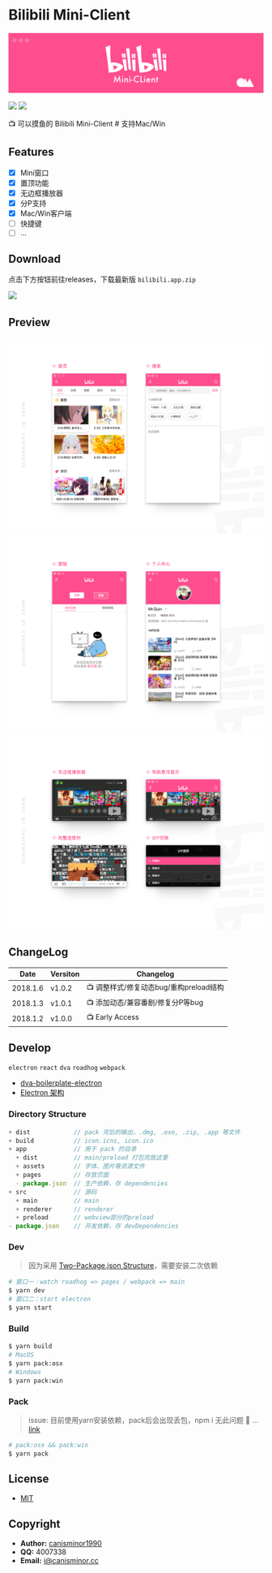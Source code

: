 # Bilibili Mini-Client

![](https://github.com/canisminor1990/bilibili-client/blob/master/doc/preview-0.png?raw=true)

[![](https://img.shields.io/github/release/canisminor1990/bilibili-client.svg)](https://github.com/canisminor1990/bilibili-client)
[![](https://img.shields.io/github/downloads/canisminor1990/bilibili-client/total.svg)](https://github.com/canisminor1990/bilibili-client/releases)

📺 可以摸鱼的 Bilibili Mini-Client # 支持Mac/Win

## Features

- [x] Mini窗口
- [x] 置顶功能
- [x] 无边框播放器
- [x] 分P支持
- [x] Mac/Win客户端
- [ ] 快捷键
- [ ] ...

## Download

点击下方按钮前往releases，下载最新版 `bilibili.app.zip`

[![](https://img.shields.io/badge/bilibili-download-ff69b4.svg?style=for-the-badge)](https://github.com/canisminor1990/bilibili-client/releases)

## Preview

![](https://github.com/canisminor1990/bilibili-client/blob/master/doc/preview-1.png?raw=true)
![](https://github.com/canisminor1990/bilibili-client/blob/master/doc/preview-2.png?raw=true)
![](https://github.com/canisminor1990/bilibili-client/blob/master/doc/preview-3.png?raw=true)

## ChangeLog

|Date|Versiton|Changelog|
|---|---|---|
|2018.1.6|v1.0.2|📺 调整样式/修复动态bug/重构preload结构|
|2018.1.3|v1.0.1|📺 添加动态/兼容番剧/修复分P等bug|
|2018.1.2|v1.0.0|📺 Early Access|

## Develop

`electron` `react` `dva` `roadhog` `webpack`

- [dva-boilerplate-electron](https://github.com/sorrycc/dva-boilerplate-electron)
- [Electron 架构](https://github.com/sorrycc/blog/issues/13)

### Directory Structure

```js
+ dist            // pack 完后的输出，.dmg, .exe, .zip, .app 等文件
+ build           // icon.icns, icon.ico
+ app             // 用于 pack 的目录
  + dist          // main/preload 打包完放这里
  + assets        // 字体、图片等资源文件
  + pages         // 存放页面
  - package.json  // 生产依赖，存 dependencies
+ src             // 源码
  + main          // main
  + renderer      // renderer
  + preload       // webview部分的preload
- package.json    // 开发依赖，存 devDependencies
```

### Dev

> 因为采用 [Two-Package.json Structure](https://www.electron.build/tutorials/two-package-structure)，需要安装二次依赖

```bash
# 窗口一：watch roadhog => pages / webpack => main
$ yarn dev
# 窗口二：start electron
$ yarn start
```

### Build

```bash
$ yarn build
# MacOS
$ yarn pack:osx
# Windows
$ yarn pack:win
```

### Pack

> issue: 目前使用yarn安装依赖，pack后会出现丢包，npm i 无此问题 🤔 ... [link](https://github.com/electron-userland/electron-packager/issues/774)

```bash
# pack:osx && pack:win
$ yarn pack
```

## License

- [MIT](https://tldrlegal.com/license/mit-license)

## Copyright

- **Author:** [canisminor1990](https://github.com/canisminor1990)
- **QQ:** 4007338
- **Email:** <i@canisminor.cc>

